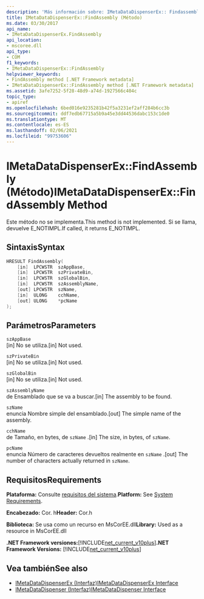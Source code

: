 ```yaml
---
description: 'Más información sobre: IMetaDataDispenserEx:: Findassembly ((método)'
title: IMetaDataDispenserEx::FindAssembly (Método)
ms.date: 03/30/2017
api_name:
- IMetaDataDispenserEx.FindAssembly
api_location:
- mscoree.dll
api_type:
- COM
f1_keywords:
- IMetaDataDispenserEx::FindAssembly
helpviewer_keywords:
- FindAssembly method [.NET Framework metadata]
- IMetaDataDispenserEx::FindAssembly method [.NET Framework metadata]
ms.assetid: 3afe7252-5f28-48d9-a74d-1927566c404c
topic_type:
- apiref
ms.openlocfilehash: 6bed016e9235281b42f5a3231ef2aff284b6cc3b
ms.sourcegitcommit: ddf7edb67715a5b9a45e3dd44536dabc153c1de0
ms.translationtype: MT
ms.contentlocale: es-ES
ms.lasthandoff: 02/06/2021
ms.locfileid: "99753606"
---
```

# <a name="imetadatadispenserexfindassembly-method"></a><span data-ttu-id="d44b6-103">IMetaDataDispenserEx::FindAssembly (Método)</span><span class="sxs-lookup"><span data-stu-id="d44b6-103">IMetaDataDispenserEx::FindAssembly Method</span></span>

<span data-ttu-id="d44b6-104">Este método no se implementa.</span><span class="sxs-lookup"><span data-stu-id="d44b6-104">This method is not implemented.</span></span> <span data-ttu-id="d44b6-105">Si se llama, devuelve E_NOTIMPL.</span><span class="sxs-lookup"><span data-stu-id="d44b6-105">If called, it returns E_NOTIMPL.</span></span>  
  
## <a name="syntax"></a><span data-ttu-id="d44b6-106">Sintaxis</span><span class="sxs-lookup"><span data-stu-id="d44b6-106">Syntax</span></span>  
  
```cpp  
HRESULT FindAssembly(  
    [in]  LPCWSTR  szAppBase,  
    [in]  LPCWSTR  szPrivateBin,  
    [in]  LPCWSTR  szGlobalBin,  
    [in]  LPCWSTR  szAssemblyName,  
    [out] LPCWSTR  szName,  
    [in]  ULONG    cchName,  
    [out] ULONG    *pcName  
);  
```  
  
## <a name="parameters"></a><span data-ttu-id="d44b6-107">Parámetros</span><span class="sxs-lookup"><span data-stu-id="d44b6-107">Parameters</span></span>  

 `szAppBase`  
 <span data-ttu-id="d44b6-108">[in] No se utiliza.</span><span class="sxs-lookup"><span data-stu-id="d44b6-108">[in] Not used.</span></span>  
  
 `szPrivateBin`  
 <span data-ttu-id="d44b6-109">[in] No se utiliza.</span><span class="sxs-lookup"><span data-stu-id="d44b6-109">[in] Not used.</span></span>  
  
 `szGlobalBin`  
 <span data-ttu-id="d44b6-110">[in] No se utiliza.</span><span class="sxs-lookup"><span data-stu-id="d44b6-110">[in] Not used.</span></span>  
  
 `szAssemblyName`  
 <span data-ttu-id="d44b6-111">de Ensamblado que se va a buscar.</span><span class="sxs-lookup"><span data-stu-id="d44b6-111">[in] The assembly to be found.</span></span>  
  
 `szName`  
 <span data-ttu-id="d44b6-112">enuncia Nombre simple del ensamblado.</span><span class="sxs-lookup"><span data-stu-id="d44b6-112">[out] The simple name of the assembly.</span></span>  
  
 `cchName`  
 <span data-ttu-id="d44b6-113">de Tamaño, en bytes, de `szName` .</span><span class="sxs-lookup"><span data-stu-id="d44b6-113">[in] The size, in bytes, of `szName`.</span></span>  
  
 `pcName`  
 <span data-ttu-id="d44b6-114">enuncia Número de caracteres devueltos realmente en `szName` .</span><span class="sxs-lookup"><span data-stu-id="d44b6-114">[out] The number of characters actually returned in `szName`.</span></span>  
  
## <a name="requirements"></a><span data-ttu-id="d44b6-115">Requisitos</span><span class="sxs-lookup"><span data-stu-id="d44b6-115">Requirements</span></span>  

 <span data-ttu-id="d44b6-116">**Plataforma:** Consulte [requisitos del sistema](../../get-started/system-requirements.md).</span><span class="sxs-lookup"><span data-stu-id="d44b6-116">**Platform:** See [System Requirements](../../get-started/system-requirements.md).</span></span>  
  
 <span data-ttu-id="d44b6-117">**Encabezado:** Cor. h</span><span class="sxs-lookup"><span data-stu-id="d44b6-117">**Header:** Cor.h</span></span>  
  
 <span data-ttu-id="d44b6-118">**Biblioteca:** Se usa como un recurso en MsCorEE.dll</span><span class="sxs-lookup"><span data-stu-id="d44b6-118">**Library:** Used as a resource in MsCorEE.dll</span></span>  
  
 <span data-ttu-id="d44b6-119">**.NET Framework versiones:**[!INCLUDE[net_current_v10plus](../../../../includes/net-current-v10plus-md.md)]</span><span class="sxs-lookup"><span data-stu-id="d44b6-119">**.NET Framework Versions:** [!INCLUDE[net_current_v10plus](../../../../includes/net-current-v10plus-md.md)]</span></span>  
  
## <a name="see-also"></a><span data-ttu-id="d44b6-120">Vea también</span><span class="sxs-lookup"><span data-stu-id="d44b6-120">See also</span></span>

- [<span data-ttu-id="d44b6-121">IMetaDataDispenserEx (Interfaz)</span><span class="sxs-lookup"><span data-stu-id="d44b6-121">IMetaDataDispenserEx Interface</span></span>](imetadatadispenserex-interface.md)
- [<span data-ttu-id="d44b6-122">IMetaDataDispenser (Interfaz)</span><span class="sxs-lookup"><span data-stu-id="d44b6-122">IMetaDataDispenser Interface</span></span>](imetadatadispenser-interface.md)
